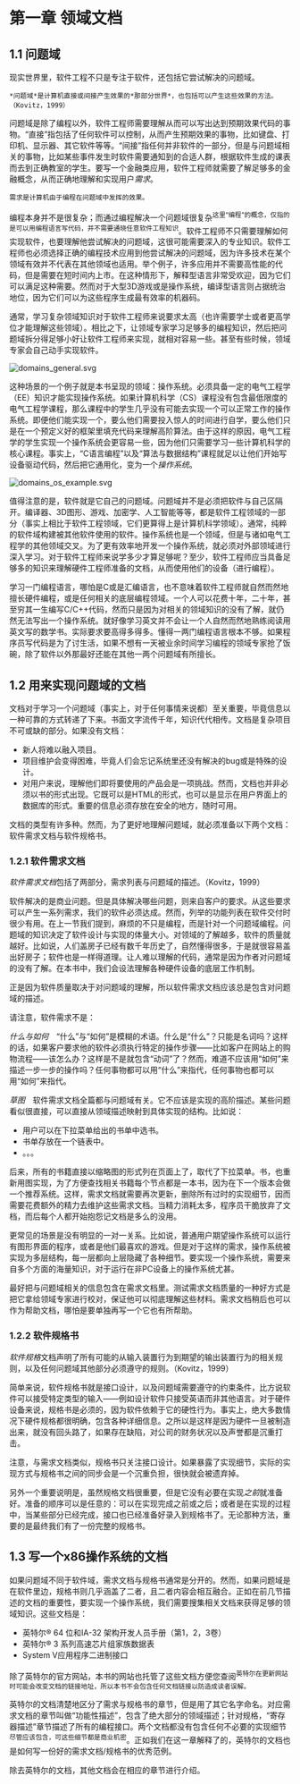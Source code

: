 # 第一章 领域文档

## 1.1 问题域

现实世界里，软件工程不只是专注于软件，还包括它尝试解决的问题域。

    *问题域*是计算机直接或间接产生效果的*那部分世界*，也包括可以产生这些效果的方法。（Kovitz，1999）

问题域是除了编程以外，软件工程师需要理解从而可以写出达到预期效果代码的事物。“直接”指包括了任何软件可以控制，从而产生预期效果的事物，比如键盘、打印机、显示器、其它软件等等。“间接”指任何并非软件的一部分，但是与问题域相关的事物，比如某些事件发生时软件需要通知到的合适人群，根据软件生成的课表而去到正确教室的学生。要写一个金融类应用，软件工程师就需要了解足够多的金融概念，从而正确地理解和实现用户*需求*。

    需求是计算机由于编程在问题域中发挥的效果。

编程本身并不是很复杂；而通过编程解决一个问题域很复杂<sup>这里“编程”的概念，仅指的是可以用编程语言写代码，并不需要通晓任意软件工程知识</sup>。软件工程师不只需要理解如何实现软件，也要理解他尝试解决的问题域，这很可能需要深入的专业知识。软件工程师也必须选择正确的编程技术应用到他尝试解决的问题域，因为许多技术在某个领域有效并不代表在其他领域也适用。举个例子，许多应用并不需要高性能的代码，但是需要在短时间内上市。在这种情形下，解释型语言非常受欢迎，因为它们可以满足这种需要。然而对于大型3D游戏或是操作系统，编译型语言则占据统治地位，因为它们可以为这些程序生成最有效率的机器码。

通常，学习复杂领域知识对于软件工程师来说要求太高（也许需要学士或者更高学位才能理解这些领域）。相比之下，让领域专家学习足够多的编程知识，然后把问题域拆分得足够小好让软件工程师来实现，就相对容易一些。甚至有些时候，领域专家会自己动手实现软件。

![domains_general.svg](https://github.com/tuhdo/os01/raw/master/book_src/images/01/domains_general.svg)

这种场景的一个例子就是本书呈现的领域：操作系统。必须具备一定的电气工程学（EE）知识才能实现操作系统。如果计算机科学（CS）课程没有包含最低限度的电气工程学课程，那么课程中的学生几乎没有可能去实现一个可以正常工作的操作系统。即便他们能实现一个，要么他们需要投入惊人的时间进行自学，要么他们只是在一个预定义好的框架里填充代码来理解高阶算法。由于这样的原因，电气工程学的学生实现一个操作系统会更容易一些，因为他们只需要学习一些计算机科学的核心课程。事实上，“C语言编程”以及“算法与数据结构”课程就足以让他们开始写设备驱动代码，然后把它通用化，变为一个*操作系统*。

![domains_os_example.svg](https://github.com/tuhdo/os01/raw/master/book_src/images/01/domains_os_example.svg)

值得注意的是，软件就是它自己的问题域。问题域并不是必须把软件与自己区隔开。编译器、3D图形、游戏、加密学、人工智能等等，都是软件工程领域的一部分（事实上相比于软件工程领域，它们更算得上是计算机科学领域）。通常，纯粹的软件域构建被其他软件使用的软件。操作系统也是一个领域，但是与诸如电气工程学的其他领域交叉。为了更有效率地开发一个操作系统，就必须对外部领域进行深入学习。对于软件工程师来说学多少才算足够呢？至少，软件工程师应当具备足够多的知识来理解硬件工程师准备的文档，从而使用他们的设备（进行编程）。

学习一门编程语言，哪怕是C或是汇编语言，也不意味着软件工程师就自然而然地擅长硬件编程，或是任何相关的底层编程领域。一个人可以花费十年，二十年，甚至穷其一生编写C/C++代码，然而只是因为对相关的领域知识的没有了解，就仍然无法写出一个操作系统。就好像学习英文并不会让一个人自然而然地熟练阅读用英文写的数学书。实际要求要高得多得多。懂得一两门编程语言根本不够。如果程序员写代码是为了讨生活，如果不想有一天被业余时间学习编程的领域专家抢了饭碗，除了软件以外那最好还能在其他一两个问题域有所擅长。

## 1.2 用来实现问题域的文档

文档对于学习一个问题域（事实上，对于任何事情来说都）至关重要，毕竟信息以一种可靠的方式转递了下来。书面文字流传千年，知识代代相传。文档是复杂项目不可或缺的部分。如果没有文档：

- 新人将难以融入项目。
- 项目维护会变得困难，毕竟人们会忘记系统里还没有解决的bug或是特殊的设计。
- 对用户来说，理解他们即将要使用的产品会是一项挑战。然而，文档也并非必须以书的形式出现。它既可以是HTML的形式，也可以是显示在用户界面上的数据库的形式。重要的信息必须存放在安全的地方，随时可用。

文档的类型有许多种。然而，为了更好地理解问题域，就必须准备以下两个文档：软件需求文档与软件规格书。

### 1.2.1 软件需求文档

*软件需求文档*包括了两部分，需求列表与问题域的描述。（Kovitz，1999）

软件解决的是商业问题。但是具体解决哪些问题，则来自客户的要求。从这些要求可以产生一系列需求，我们的软件必须达成。然而，列举的功能列表在软件交付时很少有用。在上一节我们提到，麻烦的不只是编程，而是针对一个问题域编程。问题域的知识决定了软件设计与实现的体量大小。对领域的了解越多，软件的质量就越好。比如说，人们盖房子已经有数千年历史了，自然懂得很多，于是就很容易盖出好房子；软件也是一样得道理。让人难以理解的代码，通常是因为作者对问题域的没有了解。在本书中，我们会设法理解各种硬件设备的底层工作机制。

正是因为软件质量取决于对问题域的理解，所以软件需求文档应该总是包含对问题域的描述。

请注意，软件需求不是：

*什么与如何*&emsp;“什么”与“如何”是模糊的术语。什么是“什么”？只能是名词吗？这样的话，如果客户要求他的软件必须执行特定的操作步骤——比如客户在网站上的购物流程——该怎么办？这样是不是就包含“动词”了？然而，难道不应该用“如何”来描述一步一步的操作吗？任何事物都可以用“什么”来指代，任何事物也都可以用“如何”来指代。

*草图*&emsp;软件需求文档全篇都与问题域有关。它不应该是实现的高阶描述。某些问题看似很直接，可以直接从领域描述映射到具体实现的结构。比如说：

- 用户可以在下拉菜单给出的书单中选书。
- 书单存放在一个链表中。
- 。。。

后来，所有的书籍直接以缩略图的形式列在页面上了，取代了下拉菜单。书，也重新用图实现，为了方便查找相关书籍每个节点都是一本书，因为在下一个版本会做一个推荐系统。这样，需求文档就需要再次更新，删除所有过时的实现细节，因而需要花费额外的精力去维护这些需求文档。当精力消耗太多，程序员干脆放弃了文档，而后每个人都开始抱怨记文档是多么的没用。

更常见的场景是没有明显的一对一关系。比如说，普通用户期望操作系统可以运行有图形界面的程序，或者是他们最喜欢的游戏。但是对于这样的需求，操作系统被实现为多层结构，每一层都向上层隐藏了各种细节。要实现一个操作系统，需要来自多个方面的海量知识，对于运行在非PC设备上的操作系统尤甚。

最好把与问题域相关的信息包含在需求文档里。测试需求文档质量的一种好方式是把它拿给领域专家进行校对，保证他可以彻底理解这些材料。需求文档稍后也可以作为帮助文档，哪怕是要单独再写一个它也有所帮助。

### 1.2.2 软件规格书

*软件规格*文档声明了所有可能的从输入装置行为到期望的输出装置行为的相关规则，以及任何问题域其他部分必须遵守的规则。（Kovitz，1999）

简单来说，软件规格书就是接口设计，以及问题域需要遵守的约束条件，比方说软件可以接受特定类型的输入——例如设计软件只接受英语而非其他语言。对于硬件设备来说，规格书是必须的，因为软件依赖于它的硬性行为。事实上，绝大多数情况下硬件规格都很明确，包含各种详细信息。之所以是这样是因为硬件一旦被制造出来，就没有回头路了，如果存在缺陷，对公司的财务状况以及声誉都是沉重打击。

注意，与需求文档类似，规格书只关注接口设计。如果暴露了实现细节，实际的实现方式与规格书之间的同步会是一个沉重负担，很快就会被遗弃掉。

另外一个重要说明是，虽然规格文档很重要，但是它没有必要在实现*之前*就准备好。准备的顺序可以是任意的：可以在实现完成之前或之后；或者是在实现的过程中，当某些部分已经完成，接口也已经准备好录入到规格书了。无论那种方法，重要的是最终我们有了一份完整的规格书。

## 1.3 写一个x86操作系统的文档

如果问题域不同于软件域，需求文档与规格书通常是分开的。然而，如果问题域是在软件里边，规格书则几乎涵盖了二者，且二者内容会相互融合。正如在前几节描述的文档的重要性，要实现一个操作系统，我们需要搜集相关文档来获得足够的领域知识。这些文档是：

- 英特尔® 64 位和IA-32 架构开发人员手册（第1，2，3卷）
- 英特尔® 3 系列高速芯片组家族数据表
- System V应用程序二进制接口

除了英特尔的官方网站，本书的网站也托管了这些文档方便您查阅<sup>英特尔在更新网站时可能会改变文档的链接地址，所以本书不会包含任何文档链接以防造成读者误解。</sup>

英特尔的文档清楚地区分了需求与规格书的章节，但是用了其它名字命名。对应需求文档的章节叫做“功能性描述”，包含了绝大部分的领域描述；针对规格，“寄存器描述”章节描述了所有的编程接口。两个文档都没有包含任何不必要的实现细节<sup>尽管应该包含，可这些细节都是商业机密</sup>。正如我们在这一章解释了的，英特尔的文档也是如何写一份好的需求文档/规格书的优秀范例。

除去英特尔的文档，其他文档会在相应的章节进行介绍。
